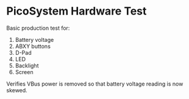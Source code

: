 # PicoSystem Hardware Test

Basic production test for:

1. Battery voltage
2. ABXY buttons
3. D-Pad
4. LED
5. Backlight
6. Screen

Verifies VBus power is removed so that battery voltage reading is now skewed.